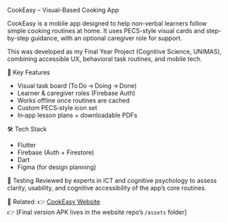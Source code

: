 CookEasy – Visual-Based Cooking App

CookEasy is a mobile app designed to help non-verbal learners follow simple cooking routines at home. It uses PECS-style visual cards and step-by-step guidance, with an optional caregiver role for support.

This was developed as my Final Year Project (Cognitive Science, UNIMAS), combining accessible UX, behavioral task routines, and mobile tech.

🧠 Key Features
-  Visual task board (To Do → Doing → Done)
- Learner & caregiver roles (Firebase Auth)
- Works offline once routines are cached
- Custom PECS‑style icon set
- In‑app lesson plans + downloadable PDFs

🛠️ Tech Stack
- Flutter
- Firebase (Auth + Firestore)
- Dart
- Figma (for design planning)

🧪 Testing
Reviewed by experts in ICT and cognitive psychology to assess clarity, usability, and cognitive accessibility of the app’s core routines.


🔗 Related:
👉 [CookEasy Website](https://github.com/farahismahani/CookEasy-website)  
👉 [Final version APK lives in the website repo’s `/assets` folder]
